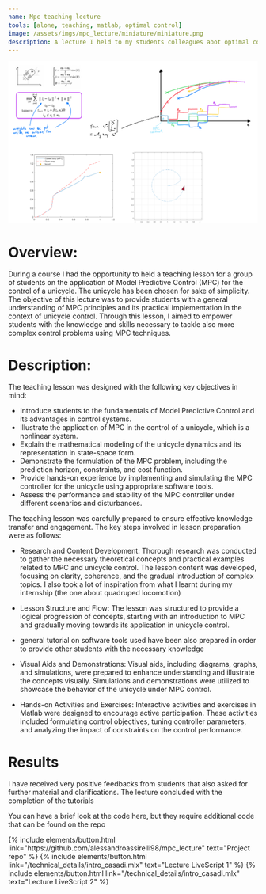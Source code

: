 ```yaml
---
name: Mpc teaching lecture
tools: [alone, teaching, matlab, optimal control]
image: /assets/imgs/mpc_lecture/miniature/miniature.png
description: A lecture I held to my students colleagues abot optimal control
---
```


![project_idea](/assets/imgs/mpc_lecture/1.png)

# Overview:
During a course I had the opportunity to held a teaching lesson for a group of students on the application of Model Predictive Control (MPC) for the control of a unicycle. The unicycle has been chosen for sake of simplicity. The objective of this lecture was to provide students with a general understanding of MPC principles and its practical implementation in the context of unicycle control. Through this lesson, I aimed to empower students with the knowledge and skills necessary to tackle also more complex control problems using MPC techniques.
# Description:
The teaching lesson was designed with the following key objectives in mind:

- Introduce students to the fundamentals of Model Predictive Control and its advantages in control systems.
- Illustrate the application of MPC in the control of a unicycle, which is a nonlinear system.
- Explain the mathematical modeling of the unicycle dynamics and its representation in state-space form.
- Demonstrate the formulation of the MPC problem, including the prediction horizon, constraints, and cost function.
- Provide hands-on experience by implementing and simulating the MPC controller for the unicycle using appropriate software tools.
- Assess the performance and stability of the MPC controller under different scenarios and disturbances.

The teaching lesson was carefully prepared to ensure effective knowledge transfer and engagement. The key steps involved in lesson preparation were as follows:

- Research and Content Development: Thorough research was conducted to gather the necessary theoretical concepts and practical examples related to MPC and unicycle control. The lesson content was developed, focusing on clarity, coherence, and the gradual introduction of complex topics. I also took a lot of inspiration from what I learnt during my internship (the one about quadruped locomotion)

- Lesson Structure and Flow: The lesson was structured to provide a logical progression of concepts, starting with an introduction to MPC and gradually moving towards its application in unicycle control.

- general tutorial on software tools used have been also prepared in order to provide other students with the necessary knowledge

- Visual Aids and Demonstrations: Visual aids, including diagrams, graphs, and simulations, were prepared to enhance understanding and illustrate the concepts visually. Simulations and demonstrations were utilized to showcase the behavior of the unicycle under MPC control.

- Hands-on Activities and Exercises: Interactive activities and exercises in Matlab were designed to encourage active participation. These activities included formulating control objectives, tuning controller parameters, and analyzing the impact of constraints on the control performance.


# Results
I have received very positive feedbacks from students that also asked for further material and clarifications. The lecture concluded with the completion of the tutorials

You can have a brief look at the code here, but they require additional code that can be found on the repo


<div class="flex-parent jc-center">
{% include elements/button.html link="https://github.com/alessandroassirelli98/mpc_lecture" text="Project repo" %}
{% include elements/button.html link="/technical_details/intro_casadi.mlx" text="Lecture LiveScript 1" %}
{% include elements/button.html link="/technical_details/intro_casadi.mlx" text="Lecture LiveScript 2" %}

</div>

